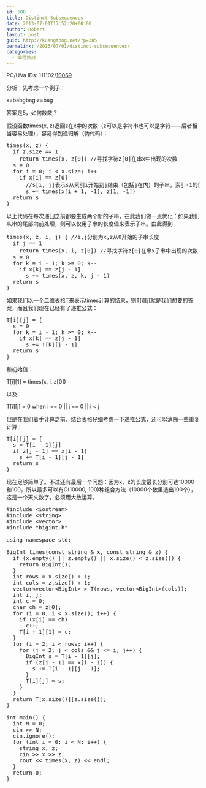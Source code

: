 ```yaml
---
id: 508
title: Distinct Subsequences
date: 2013-07-01T17:52:20+00:00
author: Robert
layout: post
guid: http://kuangtong.net/?p=385
permalink: /2013/07/01/distinct-subsequences/
categories:
  - 编程挑战
---
```

PC/UVa IDs: 111102/<a href="http://uva.onlinejudge.org/index.php?option=com_onlinejudge&#038;Itemid=8&#038;page=show_problem&#038;problem=1010" target="_blank">10069</a>

分析：先考虑一个例子：
  
x=babgbag z=bag
  
答案是5，如何数数？
  
假设函数times(x, z)返回z在x中的次数（z可以是字符串也可以是字符——后者相当容易处理），容易得到递归解（伪代码）：<!--more-->

<pre class="brush: cpp; title: ; notranslate" title="">times(x, z) {
  if z.size == 1
    return times(x, z[0]) //寻找字符z[0]在串x中出现的次数
  s = 0
  for i = 0; i &lt; x.size; i++
    if x[i] == z[0]
      //s[i, j]表示s从索引i开始到j结束（包括j在内）的子串，索引-1的位置指向串的最后一个字符
      s += times(x[i + 1, -1], z[1, -1]) 
  return s
}
</pre>

以上代码在每次递归之前都要生成两个新的子串，在此我们做一点优化：如果我们从串的尾部向前处理，则可以仅用子串的长度值来表示子串。由此得到

<pre class="brush: cpp; title: ; notranslate" title="">times(x, z, i, j) { //i,j分别为x,z从0开始的子串长度
  if j == 1
    return times(x, i, z[0]) //寻找字符z[0]在串x子串中出现的次数
  s = 0
  for k = i - 1; k &gt;= 0; k--
    if x[k] == z[j - 1]
      s += times(x, z, k, j - 1) 
  return s
}
</pre>

如果我们以一个二维表格T来表示times计算的结果，则T\[i\]\[j\]就是我们想要的答案，而且我们现在已经有了递推公式：

<pre class="brush: cpp; title: ; notranslate" title="">T[i][j] = {
  s = 0
  for k = i - 1; k &gt;= 0; k--
    if x[k] == z[j - 1]
      s += T[k][j - 1]
  return s
}
</pre>

和初始值：
  
T\[i\]\[1\] = times(x, i, z[0])
  
以及：
  
T\[i\]\[j\] = 0 when i == 0 || j == 0 || i < j
  
但是在我们着手计算之前，结合表格仔细考虑一下递推公式，还可以消除一些重复计算：

<pre class="brush: cpp; title: ; notranslate" title="">T[i][j] = {
  s = T[i - 1][j]
  if z[j - 1] == x[i - 1]
    s += T[i - 1][j - 1]
  return s
}
</pre>

现在足够简单了。不过还有最后一个问题：因为x、z的长度最长分别可达10000和100，所以最多可以有C(10000, 100)种组合方法（10000个数里选出100个），这是一个天文数字，必须用大数运算。

<pre class="brush: cpp; title: ; notranslate" title="">#include &lt;iostream&gt;
#include &lt;string&gt;
#include &lt;vector&gt;
#include "bigint.h"

using namespace std;

BigInt times(const string & x, const string & z) {
  if (x.empty() || z.empty() || x.size() &lt; z.size()) {
    return BigInt();
  }
  int rows = x.size() + 1;
  int cols = z.size() + 1;
  vector&lt;vector&lt;BigInt&gt; &gt; T(rows, vector&lt;BigInt&gt;(cols));
  int i, j;
  int c = 0;
  char ch = z[0];
  for (i = 0; i &lt; x.size(); i++) {
    if (x[i] == ch)
      c++;
    T[i + 1][1] = c;
  }
  for (i = 2; i &lt; rows; i++) {
    for (j = 2; j &lt; cols && j &lt;= i; j++) {
      BigInt s = T[i - 1][j];
      if (z[j - 1] == x[i - 1]) {
        s += T[i - 1][j - 1];
      }
      T[i][j] = s;
    }
  }
  return T[x.size()][z.size()];
}

int main() {
  int N = 0;
  cin &gt;&gt; N;
  cin.ignore();
  for (int i = 0; i &lt; N; i++) {
    string x, z;
    cin &gt;&gt; x &gt;&gt; z;
    cout &lt;&lt; times(x, z) &lt;&lt; endl;
  }
  return 0;
}
</pre>

<div class="addtoany_share_save_container addtoany_content_bottom">
  <div class="a2a_kit a2a_kit_size_32 addtoany_list a2a_target" id="wpa2a_53">
    <a class="a2a_button_facebook" href="http://www.addtoany.com/add_to/facebook?linkurl=http%3A%2F%2Fkuangtong.me%2F2013%2F07%2F01%2Fdistinct-subsequences%2F&linkname=Distinct%20Subsequences" title="Facebook" rel="nofollow" target="_blank"></a><a class="a2a_button_twitter" href="http://www.addtoany.com/add_to/twitter?linkurl=http%3A%2F%2Fkuangtong.me%2F2013%2F07%2F01%2Fdistinct-subsequences%2F&linkname=Distinct%20Subsequences" title="Twitter" rel="nofollow" target="_blank"></a><a class="a2a_button_google_plus" href="http://www.addtoany.com/add_to/google_plus?linkurl=http%3A%2F%2Fkuangtong.me%2F2013%2F07%2F01%2Fdistinct-subsequences%2F&linkname=Distinct%20Subsequences" title="Google+" rel="nofollow" target="_blank"></a><a class="a2a_button_sina_weibo" href="http://www.addtoany.com/add_to/sina_weibo?linkurl=http%3A%2F%2Fkuangtong.me%2F2013%2F07%2F01%2Fdistinct-subsequences%2F&linkname=Distinct%20Subsequences" title="Sina Weibo" rel="nofollow" target="_blank"></a><a class="a2a_dd addtoany_share_save" href="https://www.addtoany.com/share_save"></a>
  </div>
</div>
